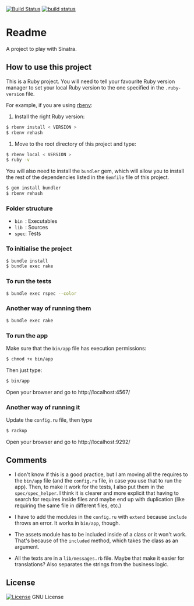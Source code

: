[![Build Status](https://travis-ci.org/octopusinvitro/voting.svg?branch=master)](https://travis-ci.org/octopusinvitro/voting)
[![build status](https://gitlab.com/me-stevens/voting/badges/master/build.svg)](https://gitlab.com/me-stevens/voting/commits/master)


# Readme

A project to play with Sinatra.


## How to use this project

This is a Ruby project.
You will need to tell your favourite Ruby version manager to set your local Ruby version to the one specified in the `.ruby-version` file.

For example, if you are using [rbenv](https://cbednarski.com/articles/installing-ruby/):

1. Install the right Ruby version:
```bash
$ rbenv install < VERSION >
$ rbenv rehash
```
1. Move to the root directory of this project and type:
```bash
$ rbenv local < VERSION >
$ ruby -v
```

You will also need to install the `bundler` gem, which will allow you to install the rest of the dependencies listed in the `Gemfile` file of this project.

```bash
$ gem install bundler
$ rbenv rehash
```


### Folder structure

* `bin `: Executables
* `lib `: Sources
* `spec`: Tests


### To initialise the project

```bash
$ bundle install
$ bundle exec rake
```


### To run the tests

```bash
$ bundle exec rspec --color
```


### Another way of running them

```bash
$ bundle exec rake
```

### To run the app

Make sure that the `bin/app` file has execution permissions:

```bash
$ chmod +x bin/app
```

Then just type:

```bash
$ bin/app
```

Open your browser and go to http://localhost:4567/


### Another way of running it

Update the `config.ru` file, then type

```bash
$ rackup
```

Open your browser and go to http://localhost:9292/


## Comments

* I don't know if this is a good practice, but I am moving all the requires to the `bin/app` file (and the `config.ru` file, in case you use that to run the app).
Then, to make it work for the tests, I also put them in the `spec/spec_helper`.
I think it is clearer and more explicit that having to search for requires inside files and maybe end up with duplication (like requiring the same file in different files, etc.)

* I have to add the modules in the `config.ru` with `extend` because `include` throws an error. It works in `bin/app`, though.

* The assets module has to be included inside of a class or it won't work. That's because of the `included` method, which takes the class as an argument.

* All the texts are in a `lib/messages.rb` file. Maybe that make it easier for translations? Also separates the strings from the business logic.


## License

[![License](https://img.shields.io/badge/gnu-license-green.svg?style=flat)](https://opensource.org/licenses/GPL-2.0)
GNU License
